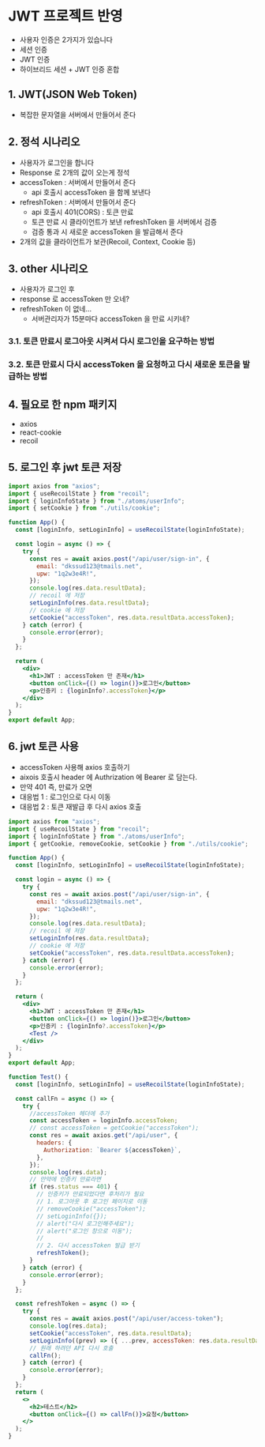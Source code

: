 # JWT 프로젝트 반영

- 사용자 인증은 2가지가 있습니다
- 세션 인증
- JWT 인증
- 하이브리드 세션 + JWT 인증 혼합

## 1. JWT(JSON Web Token)

- 복잡한 문자열을 서버에서 만들어서 준다

## 2. 정석 시나리오

- 사용자가 로그인을 합니다
- Response 로 2개의 값이 오는게 정석
- accessToken : 서버에서 만들어서 준다
  - api 호출시 accessToken 을 함께 보낸다
- refreshToken : 서버에서 만들어서 준다
  - api 호출시 401(CORS) : 토큰 만료
  - 토큰 만료 시 클라이언트가 보낸 refreshToken 을 서버에서 검증
  - 검증 통과 시 새로운 accessToken 을 발급해서 준다
- 2개의 값을 클라이언트가 보관(Recoil, Context, Cookie 등)

## 3. other 시나리오

- 사용자가 로그인 후
- response 로 accessToken 만 오네?
- refreshToken 이 없네...
  - 서버관리자가 15분마다 accessToken 을 만료 시키네?

### 3.1. 토큰 만료시 로그아웃 시켜서 다시 로그인을 요구하는 방법

### 3.2. 토큰 만료시 다시 accessToken 을 요청하고 다시 새로운 토큰을 발급하는 방법

## 4. 필요로 한 npm 패키지

- axios
- react-cookie
- recoil

## 5. 로그인 후 jwt 토큰 저장

```jsx
import axios from "axios";
import { useRecoilState } from "recoil";
import { loginInfoState } from "./atoms/userInfo";
import { setCookie } from "./utils/cookie";

function App() {
  const [loginInfo, setLoginInfo] = useRecoilState(loginInfoState);

  const login = async () => {
    try {
      const res = await axios.post("/api/user/sign-in", {
        email: "dkssud123@tmails.net",
        upw: "1q2w3e4R!",
      });
      console.log(res.data.resultData);
      // recoil 에 저장
      setLoginInfo(res.data.resultData);
      // cookie 에 저장
      setCookie("accessToken", res.data.resultData.accessToken);
    } catch (error) {
      console.error(error);
    }
  };

  return (
    <div>
      <h1>JWT : accessToken 만 존재</h1>
      <button onClick={() => login()}>로그인</button>
      <p>인증키 : {loginInfo?.accessToken}</p>
    </div>
  );
}
export default App;
```

## 6. jwt 토큰 사용

- accessToken 사용해 axios 호출하기
- aixois 호출시 header 에 Authrization 에 Bearer 로 담는다.
- 만약 401 즉, 만료가 오면
- 대응법 1 : 로그인으로 다시 이동
- 대응법 2 : 토큰 재발급 후 다시 axios 호출

```jsx
import axios from "axios";
import { useRecoilState } from "recoil";
import { loginInfoState } from "./atoms/userInfo";
import { getCookie, removeCookie, setCookie } from "./utils/cookie";

function App() {
  const [loginInfo, setLoginInfo] = useRecoilState(loginInfoState);

  const login = async () => {
    try {
      const res = await axios.post("/api/user/sign-in", {
        email: "dkssud123@tmails.net",
        upw: "1q2w3e4R!",
      });
      console.log(res.data.resultData);
      // recoil 에 저장
      setLoginInfo(res.data.resultData);
      // cookie 에 저장
      setCookie("accessToken", res.data.resultData.accessToken);
    } catch (error) {
      console.error(error);
    }
  };

  return (
    <div>
      <h1>JWT : accessToken 만 존재</h1>
      <button onClick={() => login()}>로그인</button>
      <p>인증키 : {loginInfo?.accessToken}</p>
      <Test />
    </div>
  );
}
export default App;

function Test() {
  const [loginInfo, setLoginInfo] = useRecoilState(loginInfoState);

  const callFn = async () => {
    try {
      //accessToken 헤더에 추가
      const accessToken = loginInfo.accessToken;
      // const accessToken = getCookie("accessToken");
      const res = await axios.get("/api/user", {
        headers: {
          Authorization: `Bearer ${accessToken}`,
        },
      });
      console.log(res.data);
      // 만약에 인증키 만료라면
      if (res.status === 401) {
        // 인증키가 만료되었다면 후처리가 필요
        // 1. 로그아웃 후 로그인 페이지로 이동
        // removeCookie("accessToken");
        // setLoginInfo({});
        // alert("다시 로그인해주세요");
        // alert("로그인 창으로 이동");
        //
        // 2. 다시 accessToken 발급 받기
        refreshToken();
      }
    } catch (error) {
      console.error(error);
    }
  };

  const refreshToken = async () => {
    try {
      const res = await axios.post("/api/user/access-token");
      console.log(res.data);
      setCookie("accessToken", res.data.resultData);
      setLoginInfo((prev) => ({ ...prev, accessToken: res.data.resultData }));
      // 원래 하려던 API 다시 호출
      callFn();
    } catch (error) {
      console.error(error);
    }
  };
  return (
    <>
      <h2>테스트</h2>
      <button onClick={() => callFn()}>요청</button>
    </>
  );
}
```
